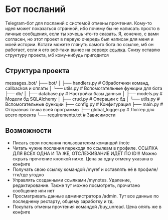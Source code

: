 # Бот посланий

Telegram-бот для посланий с системой отмены прочтения. Кому-то идея может показаться странной, ибо почему бы не написать просто в личные сообщения, если ты хочешь что-то сказать. Я, конечно, с вами согласен, но этот проект в первую очередь был написан для меня и моей истории. Кстати можете глянуть самого бота по ссылке, мб он работает, если я его всё-таки вынес на сервер: [ccылка](https://t.me/ToUserBot). Снизу оставлю структуру проекта, мб кому-нибудь пригодится

## Структура проекта

messages_bot/
├── bot/
│   ├── handlers.py          # Обработчики команд, callbackов и оплаты
│   └── utils.py             # Вспомогательные функции для бота
├── db/
│   ├── database.py          # Настройка базы данных
│   ├── models.py            # Модели бд SQLAlchemy
│   ├── crud.py              # Операции с бд
│   └── utils.py             # Вспомогательные функции
├── config.py                # Конфигурация
├── main.py                  # Отправная точка всей программы
├── global_logger.py         # Логгер для всего проекта
└── requirements.txt         # Зависимости

## Возможности

- Писать свои послания пользователям командой /note
- Читать чужие послания переходя по ссылкам в профиле. ССЫЛКА ДЛЯ ВСЕХ ОДНА И ТА ЖЕ, ОТСЛЕЖИВАНИЕ ИДЁТ ПО ID!!! Можно скрыть прочтение кнопкой ниже. Цена за одну отмену указана в конфиге
- Получать свою ссылку командой /myref и оставлять её в профиле/тгк/где угодно
- Управлять созданными ссылками /mynotes. Удаление, редактирование. Также тут можно посмотреть, прочитано сообщение или нет
- Просматривать данные администратора /admin. Тут все данные по последнему рестарту, общему заработку и тд.
- Покупать отмены прочтения командой /buy_unread. Цена опять же в конфиге

